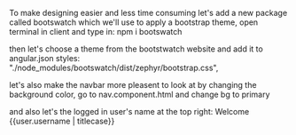 To make designing easier and less time consuming let's add a new package called bootswatch which we'll use to apply a bootstrap theme, open terminal in client and type in:
npm i bootswatch

then let's choose a theme from the bootstwatch website and add it to angular.json styles:
 "./node_modules/bootswatch/dist/zephyr/bootstrap.css",

let's also make the navbar more pleasent to look at by changing the background color,
go to nav.component.html and change bg to primary

and also let's the logged in user's name at the top right:
<a class="text-light dropdown-toggle" dropdownToggle>Welcome {{user.username | titlecase}}</a>